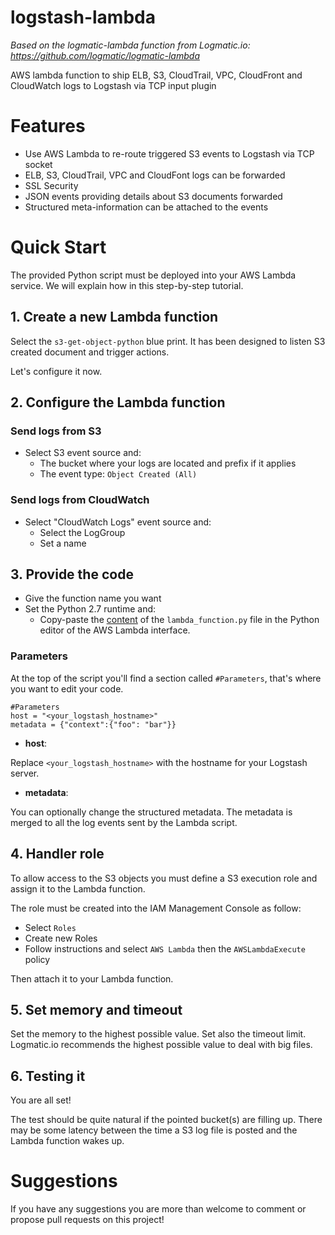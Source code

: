 # logstash-lambda
*Based on the logmatic-lambda function from Logmatic.io: https://github.com/logmatic/logmatic-lambda*

AWS lambda function to ship ELB, S3, CloudTrail, VPC, CloudFront and CloudWatch logs to Logstash via TCP input plugin

# Features

- Use AWS Lambda to re-route triggered S3 events to Logstash via TCP socket
- ELB, S3, CloudTrail, VPC and CloudFont logs can be forwarded
- SSL Security
- JSON events providing details about S3 documents forwarded
- Structured meta-information can be attached to the events

# Quick Start

The provided Python script must be deployed into your AWS Lambda service. We will explain how in this step-by-step tutorial.

## 1. Create a new Lambda function

Select the `s3-get-object-python` blue print. It has been designed to listen S3 created document and trigger actions.

Let's configure it now.

## 2. Configure the Lambda function

### Send logs from S3

- Select S3 event source and:
  - The bucket where your logs are located and prefix if it applies
  - The event type: `Object Created (All)`

### Send logs from CloudWatch

- Select "CloudWatch Logs" event source and:
  - Select the LogGroup
  - Set a name

## 3. Provide the code

- Give the function name you want
- Set the Python 2.7 runtime and:
  -  Copy-paste the [content](https://github.com/jrbeilke/logstash-lambda/blob/master/lambda_function.py) of the `lambda_function.py` file in the Python editor of the AWS Lambda interface.

### Parameters

At the top of the script you'll find a section called `#Parameters`, that's where you want to edit your code.

```
#Parameters
host = "<your_logstash_hostname>"
metadata = {"context":{"foo": "bar"}}
```

- **host**:

Replace `<your_logstash_hostname>` with the hostname for your Logstash server.

- **metadata**:

You can optionally change the structured metadata. The metadata is merged to all the log events sent by the Lambda script.

## 4. Handler role

To allow access to the S3 objects you must define a S3 execution role and assign it to the Lambda function.

The role must be created into the IAM Management Console as follow:
- Select `Roles`
- Create new Roles
- Follow instructions and select `AWS Lambda` then the `AWSLambdaExecute` policy

Then attach it to your Lambda function.

## 5. Set memory and timeout

Set the memory to the highest possible value.
Set also the timeout limit. Logmatic.io recommends the highest possible value to deal with big files.



## 6. Testing it

You are all set!

The test should be quite natural if the pointed bucket(s) are filling up. There may be some latency between the time a S3 log file is posted and the Lambda function wakes up.

# Suggestions

If you have any suggestions you are more than welcome to comment or propose pull requests on this project!

